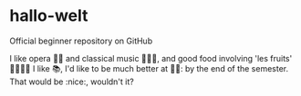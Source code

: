# hallo-welt

Official beginner repository on GitHub

I like opera 🧑‍🎤 and classical music 🎻🎺🥁, and good food involving 'les fruits' 🍊🍎🍍🍌 I like 📚,
I'd like to be much better at 👩‍💻: by the end of the semester. That would be :nice:, wouldn't it?
